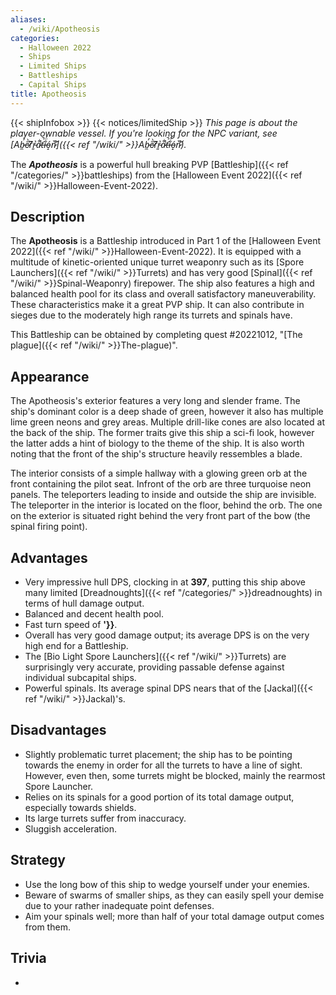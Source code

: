 ```yaml
---
aliases:
  - /wiki/Apotheosis
categories:
  - Halloween 2022
  - Ships
  - Limited Ships
  - Battleships
  - Capital Ships
title: Apotheosis
---
```


{{< shipInfobox >}} {{< notices/limitedShip >}} _This page is about the player-ownable vessel. If you're looking for the NPC variant, see [Ab̵̼̓e̷̋̀r̸͆̂r̵͈͐a̷͋̚ť̶̚i̵̐̈́ó̵̝n̷̚͝]({{< ref "/wiki/" >}}Ab̵̼̓e̷̋̀r̸͆̂r̵͈͐a̷͋̚ť̶̚i̵̐̈́ó̵̝n̷̚͝)._

The **_Apotheosis_** is a powerful hull breaking PVP [Battleship]({{< ref "/categories/" >}}battleships) from the [Halloween Event 2022]({{< ref "/wiki/" >}}Halloween-Event-2022).

## Description

The **Apotheosis** is a Battleship introduced in Part 1 of the [Halloween Event 2022]({{< ref "/wiki/" >}}Halloween-Event-2022). It is equipped with a multitude of kinetic-oriented unique turret weaponry such as its [Spore Launchers]({{< ref "/wiki/" >}}Turrets) and has very good [Spinal]({{< ref "/wiki/" >}}Spinal-Weaponry) firepower. The ship also features a high and balanced health pool for its class and overall satisfactory maneuverability. These characteristics make it a great PVP ship. It can also contribute in sieges due to the moderately high range its turrets and spinals have.

This Battleship can be obtained by completing quest #20221012, "[The plague]({{< ref "/wiki/" >}}The-plague)".

## Appearance

The Apotheosis's exterior features a very long and slender frame. The ship's dominant color is a deep shade of green, however it also has multiple lime green neons and grey areas. Multiple drill-like cones are also located at the back of the ship. The former traits give this ship a sci-fi look, however the latter adds a hint of biology to the theme of the ship. It is also worth noting that the front of the ship's structure heavily ressembles a blade.

The interior consists of a simple hallway with a glowing green orb at the front containing the pilot seat. Infront of the orb are three turquoise neon panels. The teleporters leading to inside and outside the ship are invisible. The teleporter in the interior is located on the floor, behind the orb. The one on the exterior is situated right behind the very front part of the bow (the spinal firing point).

## Advantages

- Very impressive hull DPS, clocking in at **397**, putting this ship above many limited [Dreadnoughts]({{< ref "/categories/" >}}dreadnoughts) in terms of hull damage output.
- Balanced and decent health pool.
- Fast turn speed of **'}}**.
- Overall has very good damage output; its average DPS is on the very high end for a Battleship.
- The [Bio Light Spore Launchers]({{< ref "/wiki/" >}}Turrets) are surprisingly very accurate, providing passable defense against individual subcapital ships.
- Powerful spinals. Its average spinal DPS nears that of the [Jackal]({{< ref "/wiki/" >}}Jackal)'s.

## Disadvantages

- Slightly problematic turret placement; the ship has to be pointing towards the enemy in order for all the turrets to have a line of sight. However, even then, some turrets might be blocked, mainly the rearmost Spore Launcher.
- Relies on its spinals for a good portion of its total damage output, especially towards shields.
- Its large turrets suffer from inaccuracy.
- Sluggish acceleration.

## Strategy

- Use the long bow of this ship to wedge yourself under your enemies.
- Beware of swarms of smaller ships, as they can easily spell your demise due to your rather inadequate point defenses.
- Aim your spinals well; more than half of your total damage output comes from them.

## Trivia

-
